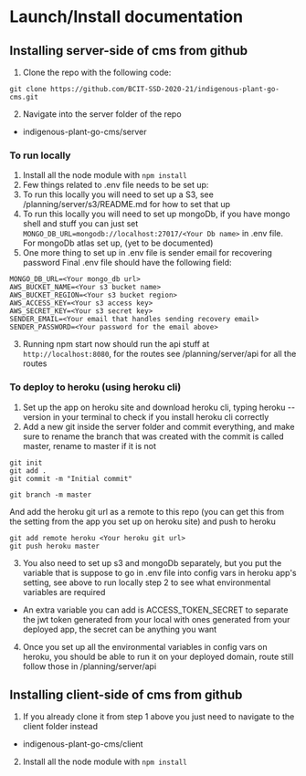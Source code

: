# Launch/Install documentation
## Installing server-side of cms from github
1. Clone the repo with the following code:
```
git clone https://github.com/BCIT-SSD-2020-21/indigenous-plant-go-cms.git
```
2. Navigate into the server folder of the repo
  - indigenous-plant-go-cms/server
### To run locally
1. Install all the node module with `npm install`
2. Few things related to .env file needs to be set up:
  1. To run this locally you will need to set up a S3, see /planning/server/s3/README.md for how to set that up
  2. To run this locally you will need to set up mongoDb, if you have mongo shell and stuff you can just set `MONGO_DB_URL=mongodb://localhost:27017/<Your Db name>` in .env file. For mongoDb atlas set up, (yet to be documented)
  3. One more thing to set up in .env file is sender email for recovering password
Final .env file should have the following field: 
```
MONGO_DB_URL=<Your mongo_db url>
AWS_BUCKET_NAME=<Your s3 bucket name>
AWS_BUCKET_REGION=<Your s3 bucket region>
AWS_ACCESS_KEY=<Your s3 access key>
AWS_SECRET_KEY=<Your s3 secret key>
SENDER_EMAIL=<Your email that handles sending recovery email>
SENDER_PASSWORD=<Your password for the email above>
```
3. Running npm start now should run the api stuff at `http://localhost:8080`, for the routes see /planning/server/api for all the routes
### To deploy to heroku (using heroku cli)
1. Set up the app on heroku site and download heroku cli, typing heroku --version in your terminal to check if you install heroku cli correctly
2. Add a new git inside the server folder and commit everything, and make sure to rename the branch that was created with the commit is called master, rename to master if it is not
``` 
git init
git add .
git commit -m "Initial commit"

git branch -m master
```
And add the heroku git url as a remote to this repo (you can get this from the setting from the app you set up on heroku site) and push to heroku
```
git add remote heroku <Your heroku git url>
git push heroku master
```
3. You also need to set up s3 and mongoDb separately, but you put the variable that is suppose to go in .env file into config vars in heroku app's setting, see above to run locally step 2 to see what environmental variables are required
  - An extra variable you can add is ACCESS_TOKEN_SECRET to separate the jwt token generated from your local with ones generated from your deployed app, the secret can be anything you want
4. Once you set up all the environmental variables in config vars on heroku, you should be able to run it on your deployed domain, route still follow those in /planning/server/api

## Installing client-side of cms from github
1. If you already clone it from step 1 above you just need to navigate to the client folder instead
  - indigenous-plant-go-cms/client
2. Install all the node module with `npm install`